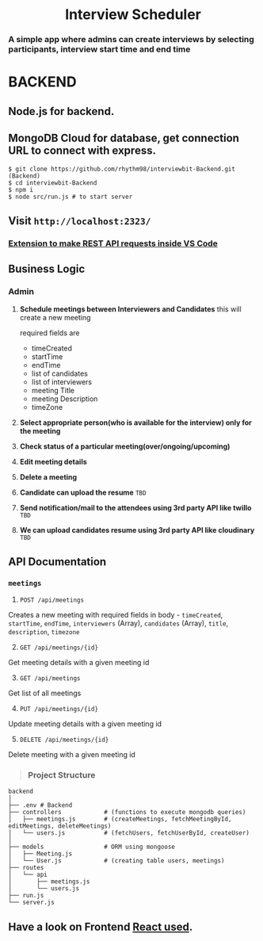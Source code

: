 <h1 align = "center" > Interview Scheduler </h1>

</p>

### A simple app where admins can create interviews by selecting participants, interview start time and end time

# BACKEND

## Node.js for backend.

## MongoDB Cloud for database, get connection URL to connect with express.

```shell
$ git clone https://github.com/rhythm98/interviewbit-Backend.git (Backend)
$ cd interviewbit-Backend
$ npm i
$ node src/run.js # to start server
```
## Visit `http://localhost:2323/`

### [Extension to make REST API requests inside VS Code](https://marketplace.visualstudio.com/items?itemName=humao.rest-client)
<!-- see rest -->

## Business Logic

### Admin

1. **Schedule meetings between Interviewers and Candidates**
   this will create a new meeting
    
    required fields are

   - timeCreated
   - startTime
   - endTime
   - list of candidates
   - list of interviewers
   - meeting Title
   - meeting Description
   - timeZone


2. **Select appropriate person(who is available for the interview) only for the meeting**
   

3. **Check status of a particular meeting(over/ongoing/upcoming)**
   
4. **Edit meeting details** 

5. **Delete a meeting**

6. **Candidate can upload the resume** `TBD`

7. **Send notification/mail to the attendees using 3rd party API like twillo** `TBD`

8. **We can upload candidates resume using 3rd party API like cloudinary** `TBD`

## API Documentation

### `meetings`

1. `POST /api/meetings`

Creates a new meeting with required fields in body - `timeCreated`, `startTime`, `endTime`, `interviewers` (Array), `candidates` (Array), `title`, `description`, `timezone` 

2. `GET /api/meetings/{id}`

Get meeting details with a given meeting id

3. `GET /api/meetings`

Get list of all meetings

4. `PUT /api/meetings/{id}`

Update meeting details with a given meeting id

5. `DELETE /api/meetings/{id}`

Delete meeting with a given meeting id


> ### Project Structure

```shell
backend
│
├── .env # Backend
├── controllers            # (functions to execute mongodb queries)
│   ├── meetings.js        # (createMeetings, fetchMeetingById, editMeetings, deleteMeetings)
│   └── users.js           # (fetchUsers, fetchUserById, createUser)
│
├── models                 # ORM using mongoose
│   ├── Meeting.js
│   └── User.js            # (creating table users, meetings)
├── routes
│   └── api
│       ├── meetings.js
│       └── users.js
├── run.js
└── server.js
```

## Have a look on Frontend **[React used](https://eff.org)**.